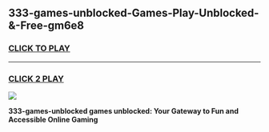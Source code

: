 
## 333-games-unblocked-Games-Play-Unblocked-&-Free-gm6e8
<h3>
<a href="https://premium76.site?title=333-games-unblocked&ref=24A">CLICK TO PLAY</a></h3>
<hr>

<h3>
<a href="https://premium76.site?title=333-games-unblocked&ref=24A">CLICK 2 PLAY</a>
  
</h3>

<a href="https://premium76.site?title=333-games-unblocked&ref=24A"><img src="https://clearcache.store/games.png"></a>


**333-games-unblocked games unblocked: Your Gateway to Fun and Accessible Online Gaming**
